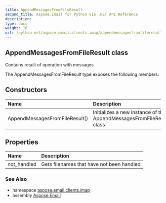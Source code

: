 ```yaml
---
title: AppendMessagesFromFileResult
second_title: Aspose.Email for Python via .NET API Reference
description: 
type: docs
weight: 10
url: /python-net/aspose.email.clients.imap/appendmessagesfromfileresult/
---
```


## AppendMessagesFromFileResult class

Contains result of operation with messages

The AppendMessagesFromFileResult type exposes the following members:
## Constructors
| Name | Description |
| :- | :- |
|AppendMessagesFromFileResult()|Initializes a new instance of the AppendMessagesFromFileResult class|
## Properties
| Name | Description |
| :- | :- |
|not_handled|Gets filenames that have not been handled|

### See Also

* namespace [aspose.email.clients.imap](/email/python-net/aspose.email.clients.imap/)
* assembly [Aspose.Email](/email/python-net/)

